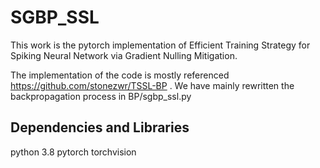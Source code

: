 # SGBP_SSL

This work  is the pytorch implementation of Efficient Training Strategy for Spiking Neural Network via Gradient Nulling Mitigation.

The implementation of the code is mostly referenced https://github.com/stonezwr/TSSL-BP . We have mainly rewritten the backpropagation process in BP/sgbp_ssl.py

## Dependencies and Libraries
 python 3.8
 pytorch
 torchvision

